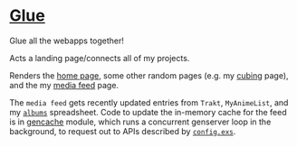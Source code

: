 # [Glue](https://sean.fish)

Glue all the webapps together!

Acts a landing page/connects all of my projects.

Renders the [home page](https://sean.fish/), some other random pages (e.g. my [cubing](https://sean.fish/cubing) page), and the my [media feed](https://sean.fish/feed) page.

The `media feed` gets recently updated entries from `Trakt`, `MyAnimeList`, and my [`albums`](https://sean.fish/s/albums) spreadsheet. Code to update the in-memory cache for the feed is in [gencache](https://github.com/seanbreckenridge/glue/tree/master/apps/glue/lib/glue) module, which runs a concurrent genserver loop in the background, to request out to APIs described by [`config.exs`](https://github.com/seanbreckenridge/glue/blob/master/config/config.exs).

